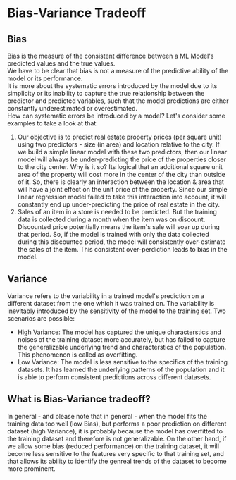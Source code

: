# Bias-Variance Tradeoff
## Bias
Bias is the measure of the consistent difference between a ML Model's predicted values and the true values.\
We have to be clear that bias is not a measure of the predictive ability of the model or its performance.\
It is more about the systematic errors introduced by the model due to its simplicity or its inability to capture the true relationship between the predictor and predicted variables, such that the model predictions are either constantly underestimated or overestimated.\
How can systematic errors be introduced by a model? Let's consider some examples to take a look at that: 
1. Our objective is to predict real estate property prices (per square unit) using two predictors - size (in area) and location relative to the city. If we build a simple linear model with these two predictors, then our linear model will always be under-predicting the price of the properties closer to the city center. Why is it so? Its logical that an additional square unit area of the property will cost more in the center of the city than outside of it. So, there is clearly an interaction between the location & area that will have a joint effect on the unit price of the property. Since our simple linear regression model failed to take this interaction into account, it will constantly end up under-predicting the price of real estate in the city. 
2. Sales of an item in a store is needed to be predicted. But the training data is collected during a month when the item was on discount. Discounted price potentially means the item's sale will soar up during that period. So, if the model is trained with only the data collected during this discounted period, the model will consistently over-estimate the sales of the item. This consistent over-perdiction leads to bias in the model. 

## Variance
Variance refers to the variability in a trained model's prediction on a different dataset from the one which it was trained on. The variability is inevitably introduced by the sensitivity of the model to the training set. Two scenarios are possible: 
* High Variance: The model has captured the unique characterstics and noises of the training dataset more accurately, but has failed to capture the generalizable underlying trend and characterstics of the population. This phenomenon is called as overfitting. 
* Low Variance: The model is less sensitive to the specifics of the training datasets. It has learned the underlying patterns of the population and it is able to perform consistent predictions across different datasets. 

## What is Bias-Variance tradeoff? 
In general - and please note that in general - when the model fits the training data too well (low Bias), but performs a poor prediction on different dataset (high Variance), it is probably because the model has overfitted to the training dataset and therefore is not generalizable. On the other hand, if we allow some bias (reduced performance) on the training dataset, it will become less sensitive to the features very specific to that training set, and that allows its ability to identify the genreal trends of the dataset to become more prominent. 